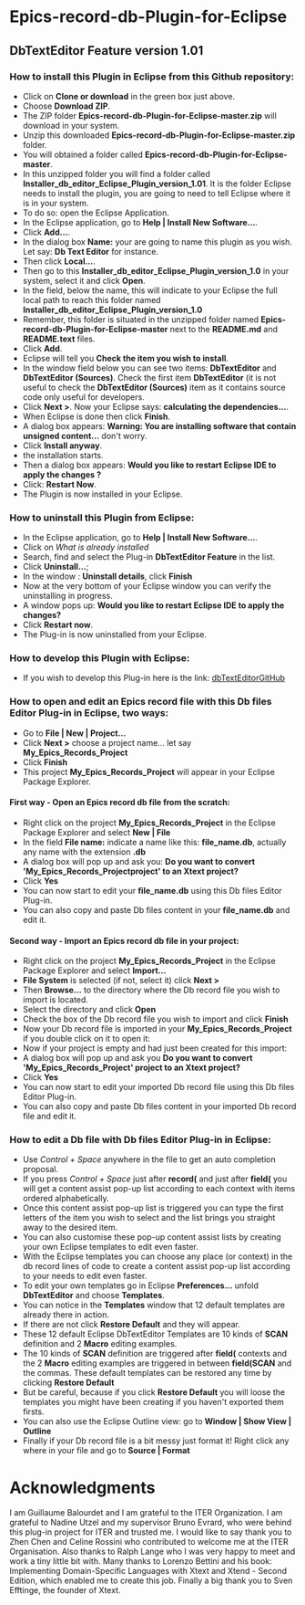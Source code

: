 # Epics-record-db-Plugin-for-Eclipse

## DbTextEditor Feature version 1.01

### How to install this Plugin in Eclipse from this Github repository:

- Click on **Clone or download** in the green box just above.
- Choose **Download ZIP**.
- The ZIP folder **Epics-record-db-Plugin-for-Eclipse-master.zip** will download in your system.
- Unzip this downloaded **Epics-record-db-Plugin-for-Eclipse-master.zip** folder.
- You will obtained a folder called **Epics-record-db-Plugin-for-Eclipse-master**.
- In this unzipped folder you will find a folder called **Installer_db_editor_Eclipse_Plugin_version_1.01**. It is the folder Eclipse needs to install the plugin, you are going to need to tell Eclipse where it is in your system.
- To do so: open the Eclipse Application.
- In the Eclipse application, go to **Help | Install New Software...**.
- Click **Add...**.
- In the dialog box **Name:** your are going to name this plugin as you wish. Let say: **Db Text Editor** for instance.
- Then click **Local...**.
- Then go to this **Installer_db_editor_Eclipse_Plugin_version_1.0** in your system, select it and click **Open**.
- In the field, below the name, this will indicate to your Eclipse the full local path to reach this folder named **Installer_db_editor_Eclipse_Plugin_version_1.0**
- Remember, this folder is situated in the unzipped folder named **Epics-record-db-Plugin-for-Eclipse-master**
next to the **README.md** and **README.text** files.
- Click **Add**.
- Eclipse will tell you **Check the item you wish to install**.
- In the window field below you can see two items: **DbTextEditor** and **DbTextEditor (Sources)**. Check the first item **DbTextEditor** (it is not useful to check the **DbTextEditor (Sources)** item as it contains source code only useful for developers.
- Click **Next >**. Now your Eclipse says: **calculating the dependencies...**.
- When Eclipse is done then click **Finish**.
- A dialog box appears: **Warning: You are installing software that contain unsigned content...** don't worry.
- Click **Install anyway**.
- the installation starts.
- Then a dialog box appears: **Would you like to restart Eclipse IDE to apply the changes ?**
- Click: **Restart Now**.
- The Plugin is now installed in your Eclipse.

### How to uninstall this Plugin from Eclipse:

- In the Eclipse application, go to **Help | Install New Software...**.
- Click on *What is already installed*
- Search, find and select the Plug-in **DbTextEditor Feature** in the list.
- Click **Uninstall...**;
- In the window : **Uninstall details**, click **Finish**
- Now at the very bottom of your Eclipse window you can verify the uninstalling in progress.
- A window pops up: **Would you like to restart Eclipse IDE to apply the changes?**
- Click **Restart now**.
- The Plug-in is now uninstalled from your Eclipse.

### How to develop this Plugin with Eclipse:

- If you wish to develop this Plug-in here is the link: [dbTextEditorGitHub](https://github.com/gyomGit/dbTextEditorGitHub)

### How to open and edit an Epics record file with this Db files Editor Plug-in in Eclipse, two ways:

- Go to  **File | New | Project...**
- Click **Next >** choose a project name... let say **My_Epics_Records_Project**
- Click **Finish**
- This project **My_Epics_Records_Project** will appear in your Eclipse Package Explorer.

#### First way - Open an Epics record db file from the scratch:
- Right click on the project **My_Epics_Records_Project** in the Eclipse Package Explorer and select **New | File**
- In the field **File name:** indicate a name like this: **file_name.db**, actually any name with the extension **.db**
- A dialog box will pop up and ask you: **Do you want to convert 'My_Epics_Records_Projectproject' to an Xtext project?**
- Click **Yes**
- You can now start to edit your **file_name.db** using this Db files Editor Plug-in.
- You can also copy and paste Db files content in your **file_name.db** and edit it.

#### Second way - Import an Epics record db file in your project:
- Right click on the project **My_Epics_Records_Project** in the Eclipse Package Explorer and select **Import...**
- **File System** is selected (if not, select it) click **Next >**
- Then **Browse...** to the directory where the Db record file you wish to import is located.
- Select the directory and click **Open**
- Check the box of the Db record file you wish to import and click **Finish**
- Now your Db record file is imported in your **My_Epics_Records_Project** if you double click on it to open it:
- Now if your project is empty and had just been created for this import:
- A dialog box will pop up and ask you **Do you want to convert 'My_Epics_Records_Project' project to an Xtext project?**
- Click **Yes**
- You can now start to edit your imported Db record file using this Db files Editor Plug-in.
- You can also copy and paste Db files content in your imported Db record file and edit it.

### How to edit a Db file with Db files Editor Plug-in in Eclipse:
- Use *Control + Space* anywhere in the file to get an auto completion proposal.
- If you press *Control + Space* just after **record(** and just after **field(** you will get a content assist pop-up list according to each context with items ordered alphabetically.
- Once this content assist pop-up list is triggered you can type the first letters of the item you wish to select and the list brings you straight away to the desired item.
- You can also customise these pop-up content assist lists by creating your own Eclipse templates to edit even faster.
- With the Eclipse templates you can choose any place (or context) in the db record lines of code to create a content assist pop-up list according to your needs to edit even faster.
- To edit your own templates go in Eclipse **Preferences...** unfold **DbTextEditor** and choose **Templates**.
- You can notice in the **Templates** window that 12 default templates are already there in action.
- If there are not click **Restore Default** and they will appear.
- These 12 default Eclipse DbTextEditor Templates are 10 kinds of **SCAN** definition and 2 **Macro** editing examples.
- The 10 kinds of **SCAN** definition are triggered after **field(** contexts and the 2 **Macro** editing examples are triggered in between **field(SCAN** and the commas. These default templates can be restored any time by clicking **Restore Default**
- But be careful, because if you click **Restore Default** you will loose the templates you might have been creating if you haven't exported them firsts.
- You can also use the Eclipse Outline view: go to **Window | Show View | Outline**
- Finally if your Db record file is a bit messy just format it! Right click any where in your file and go to **Source | Format**

# Acknowledgments
I am Guillaume Balourdet and I am grateful to the ITER Organization.
I am grateful to Nadine Utzel and my supervisor Bruno Evrard, who were behind this plug-in project for ITER and trusted me. I would like to say thank you to Zhen Chen and Celine Rossini who contributed to welcome me at the ITER Organisation.
Also thanks to Ralph Lange who I was very happy to meet and work a tiny little bit with.
Many thanks to Lorenzo Bettini and his book: Implementing Domain-Specific Languages with Xtext and Xtend - Second Edition, which enabled me to create this job.
Finally a big thank you to Sven Efftinge, the founder of Xtext.
